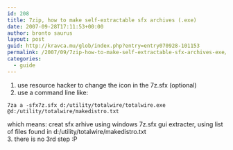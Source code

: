 ```yaml
---
id: 208
title: 7zip, how to make self-extractable sfx archives (.exe)
date: 2007-09-28T17:11:53+00:00
author: bronto saurus
layout: post
guid: http://kravca.mu/glob/index.php?entry=entry070928-101153
permalink: /2007/09/7zip-how-to-make-self-extractable-sfx-archives-exe/
categories:
  - guide
---
```

1. use resource hacker to change the icon in the 7z.sfx (optional)  
2. use a command line like:

`7za a -sfx7z.sfx d:/utility/totalwire/totalwire.exe @d:/utility/totalwire/makedistro.txt`

which means: creat sfx arhive using windows 7z.sfx gui extracter, using list of files found in d:/utility/totalwire/makedistro.txt  
3. there is no 3rd step :P